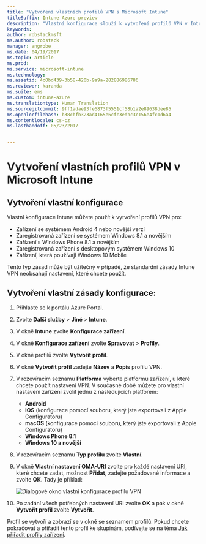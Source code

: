 ```yaml
---
title: "Vytvoření vlastních profilů VPN s Microsoft Intune"
titleSuffix: Intune Azure preview
description: "Vlastní konfigurace slouží k vytvoření profilů VPN v Intune."
keywords: 
author: robstackmsft
ms.author: robstack
manager: angrobe
ms.date: 04/19/2017
ms.topic: article
ms.prod: 
ms.service: microsoft-intune
ms.technology: 
ms.assetid: 4c0bd439-3b58-420b-9a9a-282886986786
ms.reviewer: karanda
ms.suite: ems
ms.custom: intune-azure
ms.translationtype: Human Translation
ms.sourcegitcommit: 9ff1adae93fe6873f5551cf58b1a2e89638dee85
ms.openlocfilehash: b38cbfb323ad4165e6cfc3edbc3c156e4fc1d6a4
ms.contentlocale: cs-cz
ms.lasthandoff: 05/23/2017


---
```


# <a name="how-to-create-custom-vpn-profiles-in-microsoft-intune"></a>Vytvoření vlastních profilů VPN v Microsoft Intune

## <a name="create-a-custom-configuration"></a>Vytvoření vlastní konfigurace
Vlastní konfigurace Intune můžete použít k vytvoření profilů VPN pro:

* Zařízení se systémem Android 4 nebo novější verzí
* Zaregistrovaná zařízení se systémem Windows 8.1 a novějším
* Zařízení s Windows Phone 8.1 a novějším
* Zaregistrovaná zařízení s desktopovým systémem Windows 10 
* Zařízení, která používají Windows 10 Mobile

Tento typ zásad může být užitečný v případě, že standardní zásady Intune VPN neobsahují nastavení, které chcete použít.

## <a name="to-create-a-custom-configuration-policy"></a>Vytvoření vlastní zásady konfigurace:

1. Přihlaste se k portálu Azure Portal.
2. Zvolte **Další služby** > **Jiné** > **Intune**.
3. V okně **Intune** zvolte **Konfigurace zařízení**.
4. V okně **Konfigurace zařízení** zvolte **Spravovat** > **Profily**.
5. V okně profilů zvolte **Vytvořit profil**.
6. V okně **Vytvořit profil** zadejte **Název** a **Popis** profilu VPN.
7. V rozevíracím seznamu **Platforma** vyberte platformu zařízení, u které chcete použít nastavení VPN. V současné době můžete pro vlastní nastavení zařízení zvolit jednu z následujících platforem:
    - **Android**
    - **iOS** (konfigurace pomocí souboru, který jste exportovali z Apple Configuratoru)
    - **macOS** (konfigurace pomocí souboru, který jste exportovali z Apple Configuratoru)
    - **Windows Phone 8.1**
    - **Windows 10 a novější**
6. V rozevíracím seznamu **Typ profilu** zvolte **Vlastní**.
7. V okně **Vlastní nastavení OMA-URI** zvolte pro každé nastavení URI, které chcete zadat, možnost **Přidat**, zadejte požadované informace a zvolte **OK**. Tady je příklad:

   ![Dialogové okno vlastní konfigurace profilu VPN](./media/Intune_Add_VPN_URI.png)

4.  Po zadání všech potřebných nastavení URI zvolte **OK** a pak v okně **Vytvořit profil** zvolte **Vytvořit**.

Profil se vytvoří a zobrazí se v okně se seznamem profilů.
Pokud chcete pokračovat a přiřadit tento profil ke skupinám, podívejte se na téma [Jak přiřadit profily zařízení](device-profile-assign.md).





